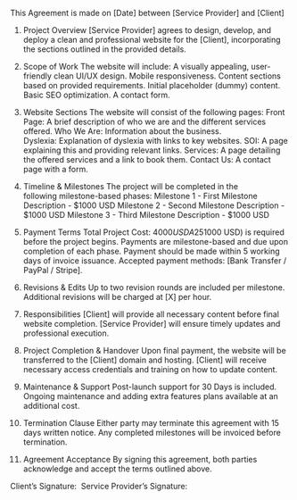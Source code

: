 This Agreement is made on [Date] between [Service Provider] and [Client]

1. Project Overview
[Service Provider] agrees to design, develop, and deploy a clean and professional website for the [Client], incorporating the sections outlined in the provided details.

2. Scope of Work
The website will include:
A visually appealing, user-friendly clean UI/UX design.
Mobile responsiveness.
Content sections based on provided requirements.
Initial placeholder (dummy) content.
Basic SEO optimization.
A contact form.

3. Website Sections
The website will consist of the following pages:
Front Page: A brief description of who we are and the different services offered.
Who We Are: Information about the business.
Dyslexia: Explanation of dyslexia with links to key websites.
SOI: A page explaining this and providing relevant links.
Services: A page detailing the offered services and a link to book them.
Contact Us: A contact page with a form.

4. Timeline & Milestones
The project will be completed in the following milestone-based phases:
Milestone 1 - First Milestone Description - $1000 USD
Milestone 2 - Second Milestone Description - $1000 USD
Milestone 3 - Third Milestone Description - $1000 USD

5. Payment Terms
Total Project Cost: $4000 USD
A 25% advance payment ($1000 USD) is required before the project begins.
Payments are milestone-based and due upon completion of each phase.
Payment should be made within 5 working days of invoice issuance.
Accepted payment methods: [Bank Transfer / PayPal / Stripe].

6. Revisions & Edits
Up to two revision rounds are included per milestone.
Additional revisions will be charged at [X] per hour.

7. Responsibilities
[Client] will provide all necessary content before final website completion.
[Service Provider] will ensure timely updates and professional execution.

8. Project Completion & Handover
Upon final payment, the website will be transferred to the [Client] domain and hosting.
[Client] will receive necessary access credentials and training on how to update content.

9. Maintenance & Support
Post-launch support for 30 Days is included.
Ongoing maintenance and adding extra features plans available at an additional cost.

10. Termination Clause
Either party may terminate this agreement with 15 days written notice.
Any completed milestones will be invoiced before termination.

11. Agreement Acceptance
By signing this agreement, both parties acknowledge and accept the terms outlined above.

Client’s Signature: 
Service Provider’s Signature: 